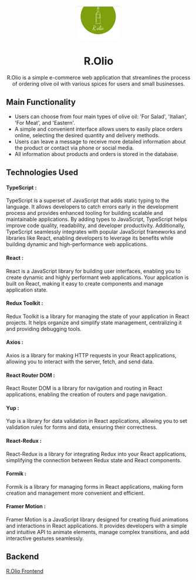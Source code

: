 <p align="center ">
  <img src="./src/assets/ReadMe-logo.png" alt="R.Olio-logo">
  <h1 align="center">R.Olio</h1>
  <p align="center">
 R.Olio is a simple e-commerce web application that streamlines the process of ordering olive oil with various spices for users and small businesses.
</p>
</p>

## Main Functionality
- Users can choose from four main types of olive oil: 'For Salad', 'Italian', 'For Meat', and 'Eastern'.
- A simple and convenient interface allows users to easily place orders online, selecting the desired quantity and delivery methods.
- Users can leave a message to receive more detailed information about the product or contact via phone or social media.
- All information about products and orders is stored in the database.

## Technologies Used

#### TypeScript :
TypeScript is a superset of JavaScript that adds static typing to the language. It allows developers to catch errors early in the development process and provides enhanced tooling for building scalable and maintainable applications. By adding types to JavaScript, TypeScript helps improve code quality, readability, and developer productivity. Additionally, TypeScript seamlessly integrates with popular JavaScript frameworks and libraries like React, enabling developers to leverage its benefits while building dynamic and high-performance web applications.

#### React :

React is a JavaScript library for building user interfaces, enabling you to
create dynamic and highly performant web applications. Your application is built
on React, making it easy to create components and manage application state.

#### Redux Toolkit :

Redux Toolkit is a library for managing the state of your application in React
projects. It helps organize and simplify state management, centralizing it and
providing debugging tools.


#### Axios :

Axios is a library for making HTTP requests in your React applications, allowing
you to interact with the server, fetch, and send data.

#### React Router DOM :

React Router DOM is a library for navigation and routing in React applications,
enabling the creation of routers and page navigation.

#### Yup :

Yup is a library for data validation in React applications, allowing you to set
validation rules for forms and data, ensuring their correctness.

#### React-Redux :

React-Redux is a library for integrating Redux into your React applications,
simplifying the connection between Redux state and React components.

#### Formik :

Formik is a library for managing forms in React applications, making form
creation and management more convenient and efficient.

#### Framer Motion :
Framer Motion is a JavaScript library designed for creating fluid animations and interactions in React applications. It provides developers with a simple and intuitive API to animate elements, manage complex transitions, and add interactive gestures seamlessly.


## Backend
[R.Olio Frontend](https://github.com/GabriellaMar/rolio-backend)